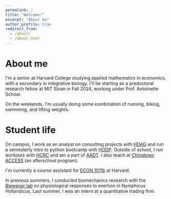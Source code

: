 ```yaml
---
permalink: /
title: "Welcome!"
excerpt: "About me"
author_profile: true
redirect_from: 
  - /about/
  - /about.html
---
```


About me
======
I'm a senior at Harvard College studying applied mathematics in economics, with a secondary in integrative biology. I'll be starting as a predoctoral research fellow at MIT Sloan in Fall 2024, working under Prof. Antoinette Schoar.

On the weekends, I'm usually doing some combination of running, biking, swimming, and lifting weights.

Student life
======
On campus, I work as an analyst on consulting projects with [HDAG](https://www.huanalytics.org/) and run a semesterly intro to python bootcamp with [HODP](https://www.hodp.org/). Outside of school, I run workouts with [HCRC](http://harvardrunningclub.com/) and am a part of [AADT](https://www.harvardaadt.org/). I also teach at [Chinatown ACCESS](https://www.chinatownaccess.org/) (an afterschool program).

I'm currently a course assistant for [ECON 1011b](https://scholar.harvard.edu/chodorow-reich/classes/economics-1011b-intermediate-macroeconomics-spring-2015-0) at Harvard.

In previous summers, I conducted biomechanics research with the [Biewener lab](https://biewenerlab.oeb.harvard.edu/) on physiological responses to exertion in Nymphicus Hollandicus. Last summer, I was an intern at a quantitative trading firm.